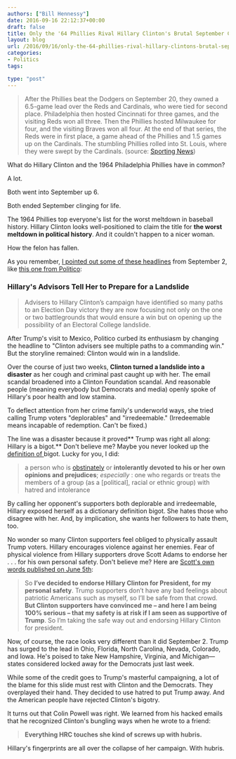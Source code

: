 ```yaml
---
authors: ["Bill Hennessy"]
date: 2016-09-16 22:12:37+00:00
draft: false
title: Only the '64 Phillies Rival Hillary Clinton's Brutal September Collapse
layout: blog
url: /2016/09/16/only-the-64-phillies-rival-hillary-clintons-brutal-september-collapse/
categories:
- Politics
tags:

type: "post"
---
```


> After the Phillies beat the Dodgers on September 20, they owned a 6.5-game lead over the Reds and Cardinals, who were tied for second place. Philadelphia then hosted Cincinnati for three games, and the visiting Reds won all three. Then the Phillies hosted Milwaukee for four, and the visiting Braves won all four. At the end of that series, the Reds were in first place, a game ahead of the Phillies and 1.5 games up on the Cardinals. The stumbling Phillies rolled into St. Louis, where they were swept by the Cardinals. (source: [Sporting News](https://www.sportingnews.com/mlb/list/mlb-worst-september-collapse-mets-phillies-1964-red-sox-angels-cubs-dodgers-braves/yqz5qwmbzdbp1arp381cqxwoe/slide/12))



What do Hillary Clinton and the 1964 Philadelphia Phillies have in common?

A lot.

Both went into September up 6.

Both ended September clinging for life.

The 1964 Phillies top everyone's list for the worst meltdown in baseball history. Hillary Clinton looks well-positioned to claim the title for **the worst meltdown in political history**. And it couldn't happen to a nicer woman.

How the felon has fallen.

As you remember, [I pointed out some of these headlines](https://hennessysview.com/2016/09/04/trump-surging-up-up-and-away/) from September 2, like [this one from Politico](https://www.politico.com/story/2016/09/clintons-advisers-tell-her-to-prep-for-a-landslide-227659):



### Hillary's Advisors Tell Her to Prepare for a Landslide





> Advisers to Hillary Clinton’s campaign have identified so many paths to an Election Day victory they are now focusing not only on the one or two battlegrounds that would ensure a win but on opening up the possibility of an Electoral College landslide.



After Trump's visit to Mexico, Politico curbed its enthusiasm by changing the headline to "Clinton advisers see multiple paths to a commanding win." But the storyline remained: Clinton would win in a landslide.

Over the course of just two weeks, **Clinton turned a landslide into a disaster** as her cough and criminal past caught up with her. The email scandal broadened into a Clinton Foundation scandal. And reasonable people (meaning everybody but Democrats and media) openly spoke of Hillary's poor health and low stamina.

To deflect attention from her crime family's underworld ways, she tried calling Trump voters "deplorables" and "irredeemable." (Irredeemable means incapable of redemption. Can't be fixed.)

The line was a disaster because it proved** Trump was right all along: Hillary is a bigot.** Don't believe me? Maybe you never looked up the [definition of ](https://www.merriam-webster.com/dictionary/bigot)bigot. Lucky for you, I did:



> a person who is [obstinately](https://www.merriam-webster.com/dictionary/obstinate) or **intolerantly devoted to his or her own opinions and prejudices**; _especially_ : one who regards or treats the members of a group (as a  [political], racial or ethnic group) with hatred and intolerance



By calling her opponent's supporters both deplorable and irredeemable, Hillary exposed herself as a dictionary definition bigot. She hates those who disagree with her. And, by implication, she wants her followers to hate them, too.

No wonder so many Clinton supporters feel obliged to physically assault Trump voters. Hillary encourages violence against her enemies. Fear of physical violence from Hillary supporters drove Scott Adams to endorse her . . . for his own personal safety. Don't believe me? Here are [Scott's own words published on June 5th](https://blog.dilbert.com/post/145456082991/my-endorsement-for-president-of-the-united-states):



> So **I’ve decided to endorse Hillary Clinton for President, for my personal safety**. Trump supporters don’t have any bad feelings about patriotic Americans such as myself, so I’ll be safe from that crowd. **But Clinton supporters have convinced me – and here I am being 100% serious – that my safety is at risk if I am seen as supportive of Trump**. So I’m taking the safe way out and endorsing Hillary Clinton for president.



Now, of course, the race looks very different than it did September 2. Trump has surged to the lead in Ohio, Florida, North Carolina, Nevada, Colorado, and Iowa. He's poised to take New Hampshire, Virginia, and Michigan—states considered locked away for the Democrats just last week.

While some of the credit goes to Trump's masterful campaigning, a lot of the blame for this slide must rest with Clinton and the Democrats. They overplayed their hand. They decided to use hatred to put Trump away. And the American people have rejected Clinton's bigotry.

It turns out that Colin Powell was right. We learned from his hacked emails that he recognized Clinton's bungling ways when he wrote to a friend:



> **Everything HRC touches she kind of screws up with hubris.**



Hillary's fingerprints are all over the collapse of her campaign. With hubris.
